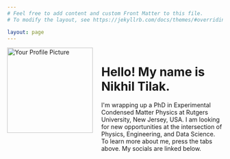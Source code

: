```yaml
---
# Feel free to add content and custom Front Matter to this file.
# To modify the layout, see https://jekyllrb.com/docs/themes/#overriding-theme-defaults

layout: page
---
```


<body>
    <div style="display: flex;">
      <img src="../assets/profpic.jpg" alt="Your Profile Picture" style="width: 200px;">
      <div style="margin-left: 20px;">
        <h1>Hello! My name is Nikhil Tilak.</h1>
        <p>I'm wrapping up a PhD in Experimental Condensed Matter Physics at Rutgers University, New Jersey, USA. 
        I am looking for new opportunities at the intersection of Physics, Engineering, and Data Science. 
        To learn more about me, press the tabs above.
        My socials are linked below. </p>
      </div>
    </div>
</body>